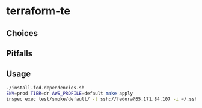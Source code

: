 # terraform-te

## Choices

## Pitfalls

## Usage
```bash
./install-fed-dependencies.sh
ENV=prod TIER=dr AWS_PROFILE=default make apply
inspec exec test/smoke/default/ -t ssh://fedora@35.171.84.107 -i ~/.ssh/prod_dr_infra_key
```
